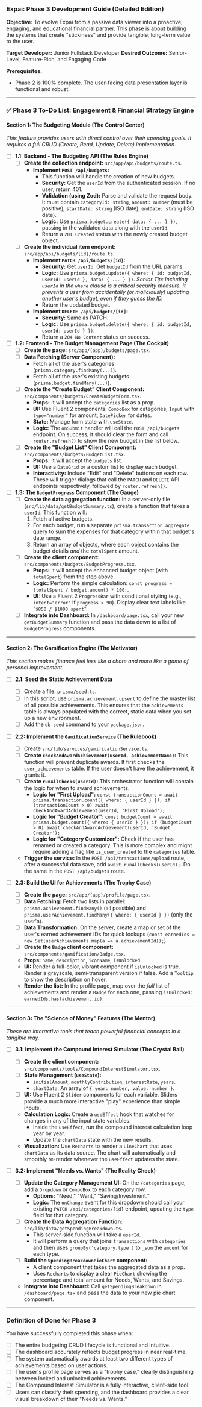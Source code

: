 ### **Expai: Phase 3 Development Guide (Detailed Edition)**

**Objective:** To evolve Expai from a passive data viewer into a proactive, engaging, and educational financial partner. This phase is about building the systems that create "stickiness" and provide tangible, long-term value to the user.

**Target Developer:** Junior Fullstack Developer
**Desired Outcome:** Senior-Level, Feature-Rich, and Engaging Code

**Prerequisites:**
*   Phase 2 is 100% complete. The user-facing data presentation layer is functional and robust.

---

### ✅ **Phase 3 To-Do List: Engagement & Financial Strategy Engine**

#### **Section 1: The Budgeting Module (The Control Center)**
*This feature provides users with direct control over their spending goals. It requires a full CRUD (Create, Read, Update, Delete) implementation.*

-   [ ] **1.1: Backend - The Budgeting API (The Rules Engine)**
    -   [ ] **Create the collection endpoint:** `src/app/api/budgets/route.ts`.
        -   **Implement `POST /api/budgets`:**
            -   This function will handle the creation of new budgets.
            -   **Security:** Get the `userId` from the authenticated session. If no user, return 401.
            -   **Validation (using Zod):** Parse and validate the request body. It must contain `categoryId: string`, `amount: number` (must be positive), `startDate: string` (ISO date), `endDate: string` (ISO date).
            -   **Logic:** Use `prisma.budget.create({ data: { ... } })`, passing in the validated data along with the `userId`.
            -   Return a `201 Created` status with the newly created budget object.
    -   [ ] **Create the individual item endpoint:** `src/app/api/budgets/[id]/route.ts`.
        -   **Implement `PATCH /api/budgets/[id]`:**
            -   **Security:** Get `userId`. Get `budgetId` from the URL params.
            -   **Logic:** Use `prisma.budget.update({ where: { id: budgetId, userId: userId }, data: { ... } })`. *Senior Tip: Including `userId` in the `where` clause is a critical security measure. It prevents a user from accidentally (or maliciously) updating another user's budget, even if they guess the ID.*
            -   Return the updated budget.
        -   **Implement `DELETE /api/budgets/[id]`:**
            -   **Security:** Same as PATCH.
            -   **Logic:** Use `prisma.budget.delete({ where: { id: budgetId, userId: userId } })`.
            -   Return a `204 No Content` status on success.

-   [ ] **1.2: Frontend - The Budget Management Page (The Cockpit)**
    -   [ ] **Create the page:** `src/app/(app)/budgets/page.tsx`.
    -   [ ] **Data Fetching (Server Component):**
        -   Fetch all of the user's categories (`prisma.category.findMany(...)`).
        -   Fetch all of the user's existing budgets (`prisma.budget.findMany(...)`).
    -   [ ] **Create the "Create Budget" Client Component:** `src/components/budgets/CreateBudgetForm.tsx`.
        -   **Props:** It will accept the `categories` list as a prop.
        -   **UI:** Use Fluent 2 components: `ComboBox` for categories, `Input` with `type="number"` for amount, `DatePicker` for dates.
        -   **State:** Manage form state with `useState`.
        -   **Logic:** The `onSubmit` handler will call the `POST /api/budgets` endpoint. On success, it should clear the form and call `router.refresh()` to show the new budget in the list below.
    -   [ ] **Create the "Budget List" Client Component:** `src/components/budgets/BudgetList.tsx`.
        -   **Props:** It will accept the `budgets` list.
        -   **UI:** Use a `DataGrid` or a custom list to display each budget.
        -   **Interactivity:** Include "Edit" and "Delete" buttons on each row. These will trigger dialogs that call the `PATCH` and `DELETE` API endpoints respectively, followed by `router.refresh()`.

-   [ ] **1.3: The `BudgetProgress` Component (The Gauge)**
    -   [ ] **Create the data aggregation function:** In a server-only file (`src/lib/data/getBudgetSummary.ts`), create a function that takes a `userId`. This function will:
        1.  Fetch all active budgets.
        2.  For each budget, run a separate `prisma.transaction.aggregate` query to sum the expenses for that category within that budget's date range.
        3.  Return an array of objects, where each object contains the budget details *and* the `totalSpent` amount.
    -   [ ] **Create the client component:** `src/components/budgets/BudgetProgress.tsx`.
        -   **Props:** It will accept the enhanced budget object (with `totalSpent`) from the step above.
        -   **Logic:** Perform the simple calculation: `const progress = (totalSpent / budget.amount) * 100;`.
        -   **UI:** Use a Fluent 2 `ProgressBar` with conditional styling (e.g., `intent="error"` if `progress > 90`). Display clear text labels like "`$850 / $1000 spent`".
    -   [ ] **Integrate into Dashboard:** In `/dashboard/page.tsx`, call your new `getBudgetSummary` function and pass the data down to a list of `BudgetProgress` components.

---

#### **Section 2: The Gamification Engine (The Motivator)**
*This section makes finance feel less like a chore and more like a game of personal improvement.*

-   [ ] **2.1: Seed the Static Achievement Data**
    -   [ ] Create a file: `prisma/seed.ts`.
    -   [ ] In this script, use `prisma.achievement.upsert` to define the master list of all possible achievements. This ensures that the `achievements` table is always populated with the correct, static data when you set up a new environment.
    -   [ ] Add the `db seed` command to your `package.json`.

-   [ ] **2.2: Implement the `GamificationService` (The Rulebook)**
    -   [ ] Create `src/lib/services/gamificationService.ts`.
    -   [ ] **Create `checkAndAwardAchievement(userId, achievementName)`:** This function will prevent duplicate awards. It first checks the `user_achievements` table. If the user doesn't have the achievement, it grants it.
    -   [ ] **Create `runAllChecks(userId)`:** This orchestrator function will contain the logic for when to award achievements.
        -   **Logic for "First Upload":** `const transactionCount = await prisma.transaction.count({ where: { userId } }); if (transactionCount > 0) await checkAndAwardAchievement(userId, 'First Upload');`
        -   **Logic for "Budget Creator":** `const budgetCount = await prisma.budget.count({ where: { userId } }); if (budgetCount > 0) await checkAndAwardAchievement(userId, 'Budget Creator');`
        -   **Logic for "Category Customizer":** Check if the user has renamed or created a category. This is more complex and might require adding a flag like `is_user_created` to the `categories` table.
    -   **Trigger the service:** In the `POST /api/transactions/upload` route, after a successful data save, add `await runAllChecks(userId);`. Do the same in the `POST /api/budgets` route.

-   [ ] **2.3: Build the UI for Achievements (The Trophy Case)**
    -   [ ] **Create the page:** `src/app/(app)/profile/page.tsx`.
    -   [ ] **Data Fetching:** Fetch two lists in parallel: `prisma.achievement.findMany()` (all possible) and `prisma.userAchievement.findMany({ where: { userId } })` (only the user's).
    -   [ ] **Data Transformation:** On the server, create a map or set of the user's earned achievement IDs for quick lookups (`const earnedIds = new Set(userAchievements.map(a => a.achievementId));`).
    -   [ ] **Create the `Badge` client component:** `src/components/gamification/Badge.tsx`.
    -   **Props:** `name`, `description`, `iconName`, `isUnlocked`.
    -   **UI:** Render a full-color, vibrant component if `isUnlocked` is true. Render a grayscale, semi-transparent version if false. Add a `Tooltip` to show the description on hover.
    -   **Render the list:** In the profile page, map over the *full* list of achievements and render a `Badge` for each one, passing `isUnlocked: earnedIds.has(achievement.id)`.

---

#### **Section 3: The "Science of Money" Features (The Mentor)**
*These are interactive tools that teach powerful financial concepts in a tangible way.*

-   [ ] **3.1: Implement the Compound Interest Simulator (The Crystal Ball)**
    -   [ ] **Create the client component:** `src/components/tools/CompoundInterestSimulator.tsx`.
    -   [ ] **State Management (`useState`):**
        -   `initialAmount`, `monthlyContribution`, `interestRate`, `years`.
        -   `chartData`: An array of `{ year: number, value: number }`.
    -   [ ] **UI:** Use Fluent 2 `Slider` components for each variable. Sliders provide a much more interactive "play" experience than simple inputs.
    -   **Calculation Logic:** Create a `useEffect` hook that watches for changes in any of the input state variables.
        -   Inside the `useEffect`, run the compound interest calculation loop year by year.
        -   Update the `chartData` state with the new results.
    -   **Visualization:** Use `Recharts` to render a `LineChart` that uses `chartData` as its data source. The chart will automatically and smoothly re-render whenever the `useEffect` updates the state.

-   [ ] **3.2: Implement "Needs vs. Wants" (The Reality Check)**
    -   [ ] **Update the Category Management UI:** On the `/categories` page, add a `Dropdown` or `ComboBox` to each category row.
        -   **Options:** "Need," "Want," "Saving/Investment."
        -   **Logic:** The `onChange` event for this dropdown should call your existing `PATCH /api/categories/[id]` endpoint, updating the `type` field for that category.
    -   [ ] **Create the Data Aggregation Function:** `src/lib/data/getSpendingBreakdown.ts`.
        -   This server-side function will take a `userId`.
        -   It will perform a query that joins `transactions` with `categories` and then uses `groupBy('category.type')` to `_sum` the `amount` for each type.
    -   [ ] **Build the `SpendingBreakdownPieChart` component:**
        -   A client component that takes the aggregated data as a prop.
        -   Uses `Recharts` to display a clear `PieChart` showing the percentage and total amount for Needs, Wants, and Savings.
    -   **Integrate into Dashboard:** Call `getSpendingBreakdown` in `/dashboard/page.tsx` and pass the data to your new pie chart component.

---

### **Definition of Done for Phase 3**

You have successfully completed this phase when:
-   [ ] The entire budgeting CRUD lifecycle is functional and intuitive.
-   [ ] The dashboard accurately reflects budget progress in near real-time.
-   [ ] The system automatically awards at least two different types of achievements based on user actions.
-   [ ] The user's profile page serves as a "trophy case," clearly distinguishing between locked and unlocked achievements.
-   [ ] The Compound Interest Simulator is a fully interactive, client-side tool.
-   [ ] Users can classify their spending, and the dashboard provides a clear visual breakdown of their "Needs vs. Wants."